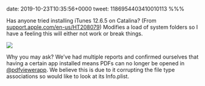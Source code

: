 date: 2019-10-23T10:35:56+0000
tweet: 1186954403410010113
%%%

Has anyone tried installing iTunes 12.6.5 on Catalina? (From [support.apple.com/en-us/HT208079](https://support.apple.com/en-us/HT208079)) Modifies a load of system folders so I have a feeling this will either not work or break things.

![](EHjotFqWsAAniPF.jpg)

Why you may ask? We’ve had multiple reports and confirmed ourselves that having a certain app installed means PDFs can no longer be opened in [@pdfviewerapp](https://twitter.com/pdfviewerapp). We believe this is due to it corrupting the file type associations so would like to look at its Info.plist.

